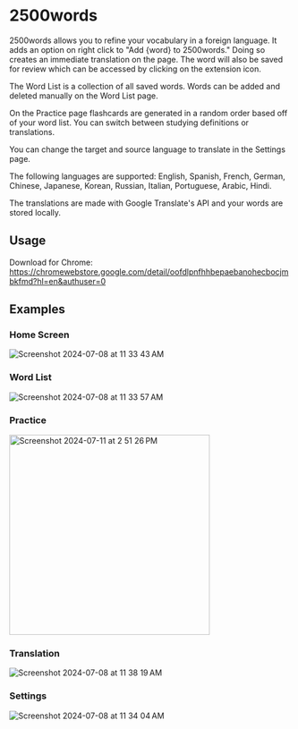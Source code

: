 # 2500words
2500words allows you to refine your vocabulary in a foreign language. It adds an option on right click to "Add {word} to 2500words." Doing so creates an immediate translation on the page. The word will also be saved for review which can be accessed by clicking on the extension icon.  

The Word List is a collection of all saved words. Words can be added and deleted manually on the Word List page. 

On the Practice page flashcards are generated in a random order based off of your word list. You can switch between studying definitions or translations.

You can change the target and source language to translate in the Settings page.

The following languages are supported: English, Spanish, French, German, Chinese, Japanese, Korean, Russian, Italian, Portuguese, Arabic, Hindi.

The translations are made with Google Translate's API and your words are stored locally.

## Usage
Download for Chrome: https://chromewebstore.google.com/detail/oofdlpnfhhbepaebanohecbocjmbkfmd?hl=en&authuser=0

## Examples
### Home Screen
![Screenshot 2024-07-08 at 11 33 43 AM](https://github.com/MagnetMan103/2500words/assets/137188079/676b54cc-b4d7-4844-a088-eca8c0d11095)
### Word List
![Screenshot 2024-07-08 at 11 33 57 AM](https://github.com/MagnetMan103/2500words/assets/137188079/bb64b61b-8e07-44dd-b266-2a8e5ee9838c)
### Practice
<img width="358" alt="Screenshot 2024-07-11 at 2 51 26 PM" src="https://github.com/MagnetMan103/2500words/assets/137188079/ebf5844c-fdc5-42d5-99a4-1858750e3f0d">

### Translation
![Screenshot 2024-07-08 at 11 38 19 AM](https://github.com/MagnetMan103/2500words/assets/137188079/445700db-d71b-443b-818b-3c9f2426db44)
### Settings
![Screenshot 2024-07-08 at 11 34 04 AM](https://github.com/MagnetMan103/2500words/assets/137188079/0b9de628-da95-44be-867d-962bdf13d9d0)

